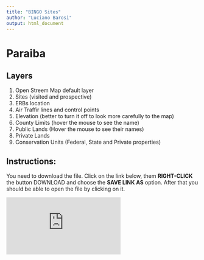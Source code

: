 ```yaml
---
title: "BINGO Sites"
author: "Luciano Barosi"
output: html_document
---
```

# Paraiba

## Layers

1. Open Streem Map default layer
2. Sites (visited and prospective)
3. ERBs location
4. Air Traffir lines and control points
5. Elevation (better to turn it off to look more carefully to the map)
6. County Limits (hover the mouse to see the name)
7. Public Lands (Hover the mouse to see their names)
8. Private Lands
9. Conservation Units (Federal, State and Private properties)

## Instructions:

You need to download the file. Click on the link below, them **RIGHT-CLICK** the button DOWNLOAD and choose the **SAVE LINK AS** option. After that you should be able to open the file by clicking on it. 

![Campanha-01](https://github.com/lbarosi/BINGO/blob/master/GEO/mapa.html)
 